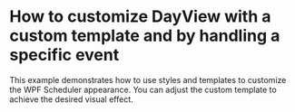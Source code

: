 # How to customize DayView with a custom template and by handling a specific event


This example demonstrates how to use styles and templates to customize the WPF Scheduler appearance. You can adjust the custom template to achieve the desired visual effect.

<br/>


